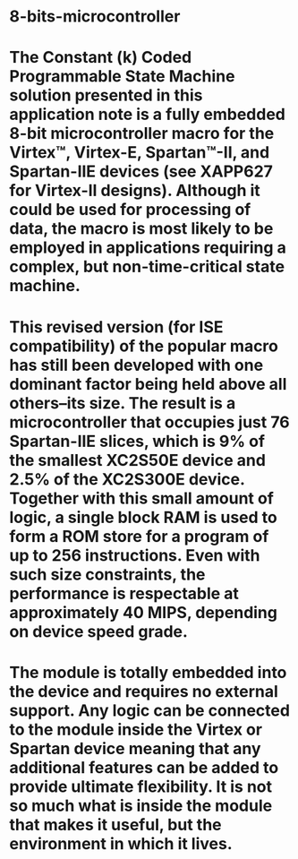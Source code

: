 # 8-bits-microcontroller
# The Constant (k) Coded Programmable State Machine solution presented in this application note is a fully embedded 8-bit microcontroller macro for the Virtex™, Virtex-E, Spartan™-II, and Spartan-IIE devices (see XAPP627 for Virtex-II designs). Although it could be used for processing of data, the macro is most likely to be employed in applications requiring a complex, but non-time-critical state machine. 
# This revised version (for ISE compatibility) of the popular macro has still been developed with one dominant factor being held above all others–its size. The result is a microcontroller that occupies just 76 Spartan-IIE slices, which is 9% of the smallest XC2S50E device and 2.5% of the XC2S300E device. Together with this small amount of logic, a single block RAM is used to form a ROM store for a program of up to 256 instructions. Even with such size constraints, the performance is respectable at approximately 40 MIPS, depending on device speed grade.
# The module is totally embedded into the device and requires no external support. Any logic can be connected to the module inside the Virtex or Spartan device meaning that any additional features can be added to provide ultimate flexibility. It is not so much what is inside the module that makes it useful, but the environment in which it lives.
